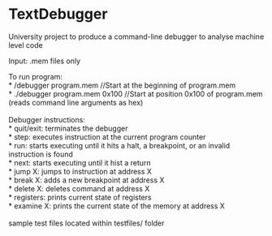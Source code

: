 # TextDebugger

University project to produce a command-line debugger to analyse machine level code

Input: .mem files only <br/>    

To run program: <br/> 
    * /debugger program.mem        //Start at the beginning of program.mem <br/> 
    * ./debugger program.mem 0x100  //Start at position 0x100 of program.mem <br/> 
(reads command line arguments as hex) <br/>
 <br/> 
Debugger instructions: <br/> 
    * quit/exit: terminates the debugger <br/> 
    * step: executes instruction at the current program counter <br/> 
    * run: starts executing until it hits a halt, a breakpoint, or an invalid instruction is found <br/> 
    * next: starts executing until it hist a return <br/> 
    * jump X: jumps to instruction at address X <br/> 
    * break X: adds a new breakpoint at address X <br/> 
    * delete X: deletes command at address X <br/> 
    * registers: prints current state of registers <br/> 
    * examine X: prints the current state of the memory at address X <br/> 
<br/>
sample test files located within testfiles/ folder
